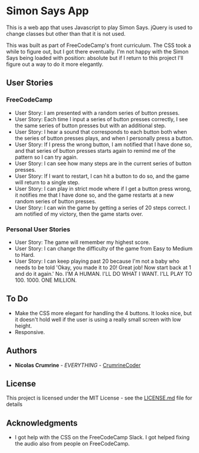 # Simon Says App

This is a web app that uses Javascript to play Simon Says. jQuery is used to change classes but other than that it is not used.

This was built as part of FreeCodeCamp's front curriculum. The CSS took a while to figure out, but I got there eventually. I'm not happy with the Simon Says being loaded with position: absolute but if I return to this project I'll figure out a way to do it more elegantly.

## User Stories

### FreeCodeCamp

* User Story: I am presented with a random series of button presses.
* User Story: Each time I input a series of button presses correctly, I see the same series of button presses but with an additional step.
* User Story: I hear a sound that corresponds to each button both when the series of button presses plays, and when I personally press a button.
* User Story: If I press the wrong button, I am notified that I have done so, and that series of button presses starts again to remind me of the pattern so I can try again.
* User Story: I can see how many steps are in the current series of button presses.
* User Story: If I want to restart, I can hit a button to do so, and the game will return to a single step.
* User Story: I can play in strict mode where if I get a button press wrong, it notifies me that I have done so, and the game restarts at a new random series of button presses.
* User Story: I can win the game by getting a series of 20 steps correct. I am notified of my victory, then the game starts over.

### Personal User Stories

* User Story: The game will remember my highest score. 
* User Story: I can change the difficulty of the game from Easy to Medium to Hard. 
* User Story: I can keep playing past 20 because I'm not a baby who needs to be told 'Okay, you made it to 20! Great job! Now start back at 1 and do it again.' No. I'M A HUMAN. I'LL DO WHAT I WANT. I'LL PLAY TO 100. 1000. ONE MILLION. 

## To Do

* Make the CSS more elegant for handling the 4 buttons. It looks nice, but it doesn't hold well if the user is using a really small screen with low height. 
* Responsive. 

## Authors

* **Nicolas Crumrine** - *EVERYTHING* - [CrumrineCoder](https://github.com/CrumrineCoder)

## License

This project is licensed under the MIT License - see the [LICENSE.md](LICENSE.md) file for details

## Acknowledgments

* I got help with the CSS on the FreeCodeCamp Slack. I got helped fixing the audio also from people on FreeCodeCamp.
